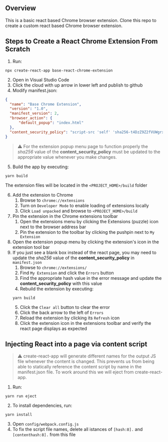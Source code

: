 ## Overview

This is a basic react based Chrome browser extension. Clone this repo to create a custom react based Chrome browser extension.

## Steps to Create a React Chrome Extension From Scratch

1. Run:
```console
npx create-react-app base-react-chrome-extension
```
2. Open in Visual Studio Code
3. Click the cloud with up arrow in lower left and publish to github
4. Modify manifest.json:

```json
{
  "name": "Base Chrome Extension",
  "version": "1.0",
  "manifest_version": 2,
  "browser_action": {
      "default_popup": "index.html"
  },
  "content_security_policy": "script-src 'self' 'sha256-t4DzZ9Z2fVUWgrxpX0ew14gHfp3ZGwfaXpHOPgI8J+w='; object-src 'self'"
}
```

> :warning: For the extension popup menu page to function properly the *sha256* value of the **content_security_policy** must be updated to the appropriate value whenever you make changes.

5. Build the app by executing:
```console
yarn build
``` 
The extension files will be located in the `<PROJECT_HOME>/build` folder


6. Add the extension to Chrome
   1. Browse to `chrome://extensions`
   2. Turn on `Developer Mode` to enable loading of extensions locally
   3. Click `Load unpacked` and browse to `<PROJECT_HOME>/build` 
7. Pin the extension in the Chrome extensions toolbar
   1.  Open the extensions menu by clicking the Extensions (puzzle) icon next to the browser address bar 
   2. Pin the extension to the toolbar by clicking the pushpin next to `My Extension`
8. Open the extension popup menu by clicking the extension's icon in the extension tool bar
9. If you just see a blank box instead of the react page, you may need to update the *sha256* value of the **content_security_policy** in `manifest.json`
    1. Browse to `chrome://extensions/`
    2. Find `My Extension` and click the `Errors` button
    3. Find the appropriate hash value in the error message and update the **content_security_policy** with this value
    4. Rebuild the extension by executing:
    ```console
    yarn build
    ``` 
    5. Click the `Clear all` button to clear the error
    6. Click the back arrow to the left of `Errors`
    7. Reload the extension by clicking its `Refresh` icon
    8. Click the extension icon in the extensions toolbar and verify the react page displays as expected


## Injecting React into a page via content script

> :warning: create-react-app will generate different names for the output JS file whenever the content is changed. This prevents us from being able to statically reference the content script by name in the manifest.json file. To work around this we will eject from create-react-app.

1. Run:
```console
yarn run eject
```
2. To install dependencies, run:
```console
yarn install
```
3. Open `config/webpack.config.js`
4. To fix the script file names, delete all istances of `[hash:8].` and `[contenthash:8].` from this file
